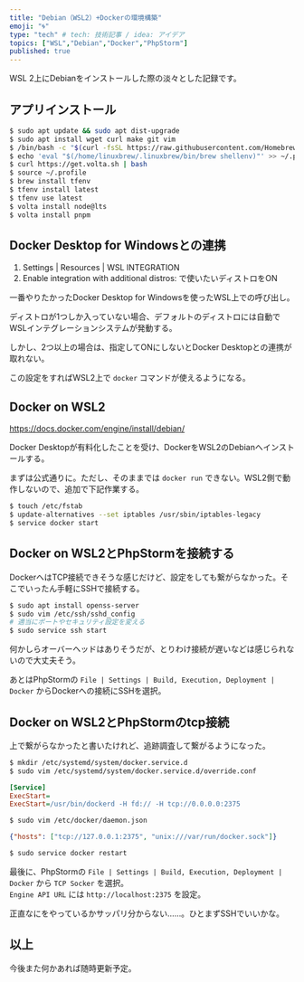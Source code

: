 ```yaml
---
title: "Debian（WSL2）+Dockerの環境構築"
emoji: "🌀"
type: "tech" # tech: 技術記事 / idea: アイデア
topics: ["WSL","Debian","Docker","PhpStorm"]
published: true
---
```

WSL 2上にDebianをインストールした際の淡々とした記録です。

## アプリインストール
```bash
$ sudo apt update && sudo apt dist-upgrade
$ sudo apt install wget curl make git vim
$ /bin/bash -c "$(curl -fsSL https://raw.githubusercontent.com/Homebrew/install/HEAD/install.sh)"
$ echo 'eval "$(/home/linuxbrew/.linuxbrew/bin/brew shellenv)"' >> ~/.profile
$ curl https://get.volta.sh | bash
$ source ~/.profile
$ brew install tfenv
$ tfenv install latest
$ tfenv use latest
$ volta install node@lts
$ volta install pnpm
```


## Docker Desktop for Windowsとの連携
1. Settings | Resources | WSL INTEGRATION
2. Enable integration with additional distros: で使いたいディストロをON

一番やりたかったDocker Desktop for Windowsを使ったWSL上での呼び出し。

ディストロが1つしか入っていない場合、デフォルトのディストロには自動でWSLインテグレーションシステムが発動する。

しかし、2つ以上の場合は、指定してONにしないとDocker Desktopとの連携が取れない。

この設定をすればWSL2上で `docker` コマンドが使えるようになる。


## Docker on WSL2
https://docs.docker.com/engine/install/debian/

Docker Desktopが有料化したことを受け、DockerをWSL2のDebianへインストールする。

まずは公式通りに。ただし、そのままでは `docker run` できない。WSL2側で動作しないので、追加で下記作業する。

```bash
$ touch /etc/fstab
$ update-alternatives --set iptables /usr/sbin/iptables-legacy
$ service docker start
```

## Docker on WSL2とPhpStormを接続する
DockerへはTCP接続できそうな感じだけど、設定をしても繋がらなかった。そこでいったん手軽にSSHで接続する。

```bash
$ sudo apt install openss-server
$ sudo vim /etc/ssh/sshd_config
# 適当にポートやセキュリティ設定を変える
$ sudo service ssh start
```
何かしらオーバーヘッドはありそうだが、とりわけ接続が遅いなどは感じられないので大丈夫そう。

あとはPhpStormの `File | Settings | Build, Execution, Deployment | Docker` からDockerへの接続にSSHを選択。

## Docker on WSL2とPhpStormのtcp接続
上で繋がらなかったと書いたけれど、追跡調査して繋がるようになった。
```bash
$ mkdir /etc/systemd/system/docker.service.d
$ sudo vim /etc/systemd/system/docker.service.d/override.conf
```
```ini
[Service]
ExecStart=
ExecStart=/usr/bin/dockerd -H fd:// -H tcp://0.0.0.0:2375
```
```bash
$ sudo vim /etc/docker/daemon.json
```
```json
{"hosts": ["tcp://127.0.0.1:2375", "unix:///var/run/docker.sock"]}
```
```bash
$ sudo service docker restart
```

最後に、PhpStormの `File | Settings | Build, Execution, Deployment | Docker` から `TCP Socker` を選択。  
`Engine API URL` には `http://localhost:2375` を設定。

正直なにをやっているかサッパリ分からない……。ひとまずSSHでいいかな。

## 以上
今後また何かあれば随時更新予定。
